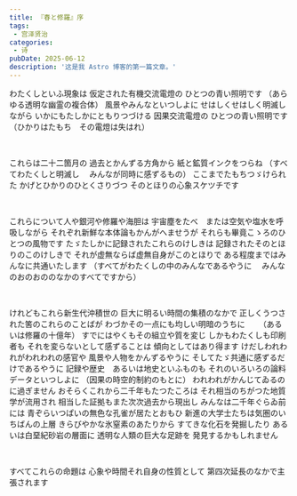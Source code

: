 ```yaml
---
title: 『春と修羅』序
tags:
 - 宫泽贤治
categories:
 - 诗
pubDate: 2025-06-12
description: '这是我 Astro 博客的第一篇文章。'
---
```




わたくしといふ現象は
仮定された有機交流電燈の
ひとつの青い照明です
（あらゆる透明な幽霊の複合体）
風景やみんなといつしよに
せはしくせはしく明滅しながら
いかにもたしかにともりつづける
因果交流電燈の
ひとつの青い照明です
（ひかりはたもち　その電燈は失はれ）

&nbsp;

これらは二十二箇月の
過去とかんずる方角から
紙と鉱質インクをつらね
（すべてわたくしと明滅し
　みんなが同時に感ずるもの）
ここまでたもちつゞけられた
かげとひかりのひとくさりづつ
そのとほりの心象スケツチです

&nbsp;

これらについて人や銀河や修羅や海胆は
宇宙塵をたべ　または空気や塩水を呼吸しながら
それぞれ新鮮な本体論もかんがへませうが
それらも畢竟こゝろのひとつの風物です
たゞたしかに記録されたこれらのけしきは
記録されたそのとほりのこのけしきで
それが虚無ならば虚無自身がこのとほりで
ある程度まではみんなに共通いたします
（すべてがわたくしの中のみんなであるやうに
　みんなのおのおののなかのすべてですから）

&nbsp;

けれどもこれら新生代沖積世の
巨大に明るい時間の集積のなかで
正しくうつされた筈のこれらのことばが
わづかその一点にも均しい明暗のうちに
　　（あるいは修羅の十億年）
すでにはやくもその組立や質を変じ
しかもわたくしも印刷者も
それを変らないとして感ずることは
傾向としてはあり得ます
けだしわれわれがわれわれの感官や
風景や人物をかんずるやうに
そしてたゞ共通に感ずるだけであるやうに
記録や歴史　あるいは地史といふものも
それのいろいろの論料
データといつしよに
（因果の時空的制約のもとに）
われわれがかんじてゐるのに過ぎません
おそらくこれから二千年もたつたころは
それ相当のちがつた地質学が流用され
相当した証拠もまた次次過去から現出し
みんなは二千年ぐらゐ前には
青ぞらいつぱいの無色な孔雀が居たとおもひ
新進の大学士たちは気圏のいちばんの上層
きらびやかな氷窒素のあたりから
すてきな化石を発掘したり
あるいは白堊紀砂岩の層面に
透明な人類の巨大な足跡を
発見するかもしれません

&nbsp;

すべてこれらの命題は
心象や時間それ自身の性質として
第四次延長のなかで主張されます


